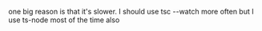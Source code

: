 one big reason is that it's slower. I should use tsc --watch more often but I use ts-node most of the time also
